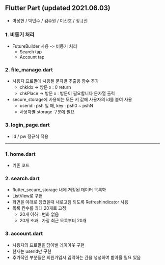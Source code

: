 ## Flutter Part (updated 2021.06.03)

- 박성현 / 박민수 / 김주원 / 이선호 / 정규진

### 1. 비동기 처리

- FutureBuilder 사용 -> 비동기 처리
  	- Search tap
  	- Account tap

### 2. file_manage.dart

- 사용자 프로필에 사용될 문자열 추출용 함수 추가
  - chkIdx	-> 방문 x : 0 return
  - chkPlace -> 방문 x : 방문이 필요합니다 문자열 출력
- secure_storage에 사용되는 모든 키 값에 사용자의 id를 붙여 사용
  - userid : psh 일 때, key : psh0 ~ pshN
  - 사용자별 storage 구분에 필요

### 3. login_page.dart

- id / pw 정규식 적용

---------------------------------

### 1. home.dart

- 기존 코드

### 2. search.dart

- flutter_secure_storage 내에 저장된 데이터 목록화
- ListView로 구현
- 화면을 아래로 당겼을때 새로고침 되도록 RefreshIndicator 사용
- 목록 칸수를 최대 20개로 고정
  - 20개 이하 : 변화 없음
  - 20개 초과 : 가장 최근 목록부터 20개

### 3. account.dart

- 사용자의 프로필을 담아낼 레이아웃 구현
- 현재는 userid만 구현
- 추가적인 부분들은 회원가입시 입력하는 칸을 생성하여 받아올 필요 있음


